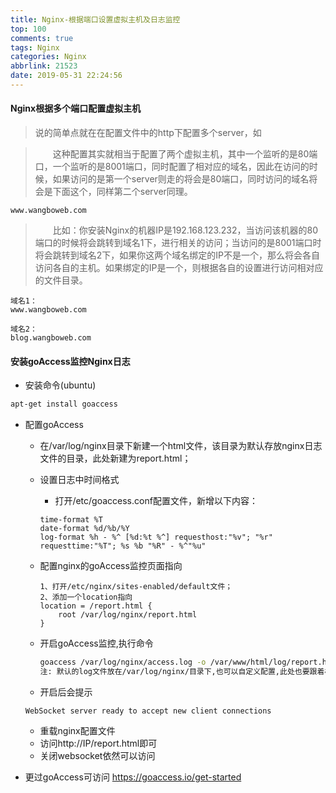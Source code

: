 ```yaml
---
title: Nginx-根据端口设置虚拟主机及日志监控
top: 100
comments: true
tags: Nginx
categories: Nginx
abbrlink: 21523
date: 2019-05-31 22:24:56
---
```

<!--![](https://source.unsplash.com/random/800x200)-->
<!--&emsp;-->

#### Nginx根据多个端口配置虚拟主机

>说的简单点就在在配置文件中的http下配置多个server，如

<!-- more -->

<script src="https://gist.github.com/BoWang816/5fd0ae4a9fe415e521298bf63ceff51d.js"></script>

>&emsp;&emsp;这种配置其实就相当于配置了两个虚拟主机，其中一个监听的是80端口，一个监听的是8001端口，同时配置了相对应的域名，因此在访问的时候，如果访问的是第一个server则走的将会是80端口，同时访问的域名将会是下面这个，同样第二个server同理。
```text
www.wangboweb.com
```

>&emsp;&emsp;比如：你安装Nginx的机器IP是192.168.123.232，当访问该机器的80端口的时候将会跳转到域名1下，进行相关的访问；当访问的是8001端口时将会跳转到域名2下，如果你这两个域名绑定的IP不是一个，那么将会各自访问各自的主机。如果绑定的IP是一个，则根据各自的设置进行访问相对应的文件目录。

```text
域名1：
www.wangboweb.com

域名2：
blog.wangboweb.com
```


#### 安装goAccess监控Nginx日志
   
   - 安装命令(ubuntu)
   ```bash
   apt-get install goaccess    
   ```
   - 配置goAccess
   
        - 在/var/log/nginx目录下新建一个html文件，该目录为默认存放nginx日志文件的目录，此处新建为report.html；
        - 设置日志中时间格式
        
            - 打开/etc/goaccess.conf配置文件，新增以下内容：
            ```text
            time-format %T
            date-format %d/%b/%Y
            log-format %h - %^ [%d:%t %^] requesthost:"%v"; "%r" requesttime:"%T"; %s %b "%R" - %^"%u"
            ```
        - 配置nginx的goAccess监控页面指向
            ```text
            1、打开/etc/nginx/sites-enabled/default文件；
            2、添加一个location指向
            location = /report.html {
                root /var/log/nginx/report.html
            }
            ```
        - 开启goAccess监控,执行命令
            ```bash
            goaccess /var/log/nginx/access.log -o /var/www/html/log/report.html --log-format=COMBINED --real-time-html
            注: 默认的log文件放在/var/log/nginx/目录下,也可以自定义配置,此处也要跟着相对应
            ```
        - 开启后会提示
        ```text
        WebSocket server ready to accept new client connections
        ```
        - 重载nginx配置文件
        - 访问http://IP/report.html即可
        - 关闭websocket依然可以访问
        
   - 更过goAccess可访问 https://goaccess.io/get-started
